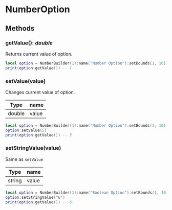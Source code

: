 # NumberOption

## Methods

### getValue(): _double_

Returns current value of option.

```lua
local option = NumberBuilder(1):name("Number Option"):setBounds(1, 10):build(feature)
print(option:getValue()) -- 1
```

### setValue(value)

Changes current value of option.

| Type   | name  |
| ------ | ----- |
| double | value |

```lua
local option = NumberBuilder(1):name("Number Option"):setBounds(1, 10):build(feature)
option:setValue(5)
print(option:getValue()) -- 5
```

### setStringValue(value)

Same as `setValue`

| Type   | name  |
| ------ | ----- |
| string | value |

```lua
local option = NumberBuilder(1):name("Boolean Option"):setBounds(1, 10):build(feature)
option:setStringValue("6")
print(option:getValue()) -- 6
```

